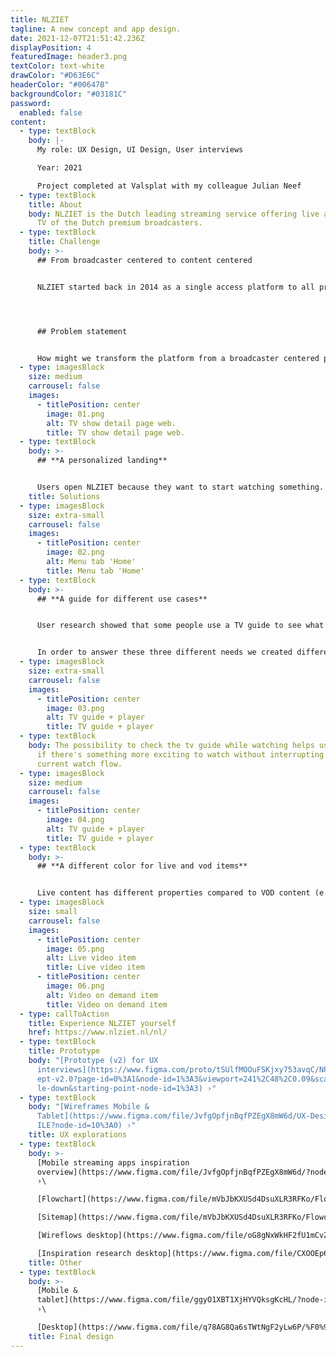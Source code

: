 ```yaml
---
title: NLZIET
tagline: A new concept and app design.
date: 2021-12-07T21:51:42.236Z
displayPosition: 4
featuredImage: header3.png
textColor: text-white
drawColor: "#D63E6C"
headerColor: "#00647B"
backgroundColor: "#03181C"
password:
  enabled: false
content:
  - type: textBlock
    body: |-
      My role: UX Design, UI Design, User interviews

      Year: 2021

      Project completed at Valsplat with my colleague Julian Neef
  - type: textBlock
    title: About
    body: NLZIET is the Dutch leading streaming service offering live and on-demand
      TV of the Dutch premium broadcasters.
  - type: textBlock
    title: Challenge
    body: >-
      ## From broadcaster centered to content centered


      NLZIET started back in 2014 as a single access platform to all premium Dutch broadcasters’ streaming services and live television. That the service is powered by different broadcasters is directly reflected in the interface. Exploring new content means choosing a broadcaster to browse their content. This doesn’t really match how users consume television content as their content interests transcend broadcaster boundaries. 




      ## Problem statement


      How might we transform the platform from a broadcaster centered platform to a content centered platform?
  - type: imagesBlock
    size: medium
    carrousel: false
    images:
      - titlePosition: center
        image: 01.png
        alt: TV show detail page web.
        title: TV show detail page web.
  - type: textBlock
    body: >-
      ## **A personalized landing**


      Users open NLZIET because they want to start watching something. To ensure that a user can start watching something as quickly as possible, the home screen is personalized. Only content that matches a user's watching behaviour is shown on the home screen.
    title: Solutions
  - type: imagesBlock
    size: extra-small
    carrousel: false
    images:
      - titlePosition: center
        image: 02.png
        alt: Menu tab 'Home'
        title: Menu tab 'Home'
  - type: textBlock
    body: >-
      ## **A guide for different use cases**


      User research showed that some people use a TV guide to see what is currently live. Others use a guide to see whether there is anything interesting to watch in the evening. Lastly, people mentioned that a guide offers an overview of all current programmes that are broadcasted on TV and therefore can have an inspiring effect.


      In order to answer these three different needs we created different tabs within the tv guide; *now and later*, *primetime*, and *everything.* Each tab shows the programmes in a view designed for that specific timeframe.
  - type: imagesBlock
    size: extra-small
    carrousel: false
    images:
      - titlePosition: center
        image: 03.png
        alt: TV guide + player
        title: TV guide + player
  - type: textBlock
    body: The possibility to check the tv guide while watching helps users to check
      if there's something more exciting to watch without interrupting their
      current watch flow.
  - type: imagesBlock
    size: medium
    carrousel: false
    images:
      - titlePosition: center
        image: 04.png
        alt: TV guide + player
        title: TV guide + player
  - type: textBlock
    body: >-
      ## **A different color for live and vod items**


      Live content has different properties compared to VOD content (e.g. ads, and fast forwarding). One of the things we did in order to prepare a user for upcoming ads in live content is assigning different colors to the progress bar. Live content has a green progress bar, while VOD content has a pink progress bar.
  - type: imagesBlock
    size: small
    carrousel: false
    images:
      - titlePosition: center
        image: 05.png
        alt: Live video item
        title: Live video item
      - titlePosition: center
        image: 06.png
        alt: Video on demand item
        title: Video on demand item
  - type: callToAction
    title: Experience NLZIET yourself
    href: https://www.nlziet.nl/nl/
  - type: textBlock
    title: Prototype
    body: "[Prototype (v2) for UX
      interviews](https://www.figma.com/proto/tSUlfMOOuFSKjxy753avqC/NPO---Conc\
      ept-v2.0?page-id=0%3A1&node-id=1%3A3&viewport=241%2C48%2C0.09&scaling=sca\
      le-down&starting-point-node-id=1%3A3) ›"
  - type: textBlock
    body: "[Wireframes Mobile &
      Tablet](https://www.figma.com/file/JvfgOpfjnBqfPZEgX8mW6d/UX-Design---MOB\
      ILE?node-id=10%3A0) ›"
    title: UX explorations
  - type: textBlock
    body: >-
      [Mobile streaming apps inspiration
      overview](https://www.figma.com/file/JvfgOpfjnBqfPZEgX8mW6d/?node-id=4%3A3479)
      ›\

      [Flowchart](https://www.figma.com/file/mVbJbKXUSd4DsuXLR3RFKo/Flowchart---MOBILE?node-id=1%3A897) ›\

      [Sitemap](https://www.figma.com/file/mVbJbKXUSd4DsuXLR3RFKo/Flowchart---MOBILE?node-id=4%3A92) ›\

      [Wireflows desktop](https://www.figma.com/file/oG8gNxWkHF2fU1mCvZe84y/?node-id=230%3A0) ›\

      [Inspiration research desktop](https://www.figma.com/file/CXOOEp6boFosYiUSuKr3P8/?node-id=0%3A1) ›
    title: Other
  - type: textBlock
    body: >-
      [Mobile &
      tablet](https://www.figma.com/file/ggyO1XBT1XjHYVQksgKcHL/?node-id=2812%3A110377)
      ›\

      [Desktop](https://www.figma.com/file/q78AG8Qa6sTWtNgF2yLw6P/%F0%9F%96%8C-Design-(Web)-(Copy)?node-id=93%3A7873) ›
    title: Final design
---
```

